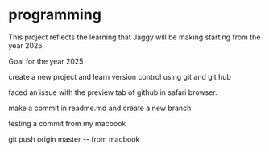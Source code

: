 # programming

This project reflects the learning that Jaggy will be making starting from the year 2025

Goal for the year 2025

create a new project and learn version control using git and git hub

faced an issue with the preview tab of github in safari browser.



make a commit in readme.md and create a new branch

testing a commit from my macbook

git push origin master -- from macbook
